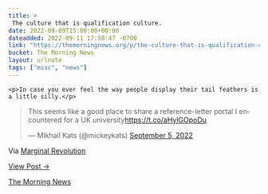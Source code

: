 ```yaml
---
title: > 
 The culture that is qualification culture.
date: 2022-09-09T15:00:00+00:00
dateadded: 2022-09-11 17:58:47 -0700
link: "https://themorningnews.org/p/the-culture-that-is-qualification-culture"
bucket: The Morning News
layout: urlnote
tags: ["misc", "news"]
--- 
```




  

  
    <p>In case you ever feel the way people display their tail feathers is a little silly.</p>

<div>
<blockquote class="twitter-tweet">
<p dir="ltr" lang="en">This seems like a good place to share a reference-letter portal I encountered for a UK university<a href="https://t.co/aHylGOpoDu">https://t.co/aHylGOpoDu</a></p>
&mdash; Mikhail Kats (@mickeykats) <a href="https://twitter.com/mickeykats/status/1566840331005575175?ref_src=twsrc%5Etfw">September 5, 2022</a></blockquote>
<script async="" charset="utf-8" src="https://platform.twitter.com/widgets.js"></script></div>

<p>Via <a href="https://marginalrevolution.com/">Marginal Revolution</a></p>
    
  
  <p><a href="https://themorningnews.org/p/the-culture-that-is-qualification-culture">View Post &rarr;</a></p>



 <!-- end excerpt --> 
<div class='bucket'><a class='internal-link' href='/buckets/the-morning-news'>The Morning News</a></div> 
